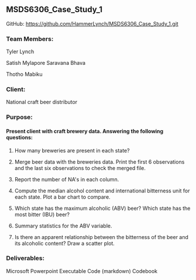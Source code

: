 ## MSDS6306_Case_Study_1
GitHub: https://github.com/HammerLynch/MSDS6306_Case_Study_1.git

### Team Members:
Tyler Lynch

Satish Mylapore Saravana Bhava

Thotho Mabiku

### Client:
National craft beer distributor

### Purpose:
#### Present client with craft brewery data.  Answering the following questions:

1.	How many breweries are present in each state?

2.	Merge beer data with the breweries data. Print the first 6 observations and the last six observations to check the merged file.

3.	Report the number of NA's in each column.

4.	Compute the median alcohol content and international bitterness unit for each state. Plot a bar chart to compare.

5.	Which state has the maximum alcoholic (ABV) beer? Which state has the most bitter (IBU) beer?

6.	Summary statistics for the ABV variable.

7.	Is there an apparent relationship between the bitterness of the beer and its alcoholic content? Draw a scatter plot.

### Deliverables:
Microsoft Powerpoint
Executable Code (markdown)
Codebook

